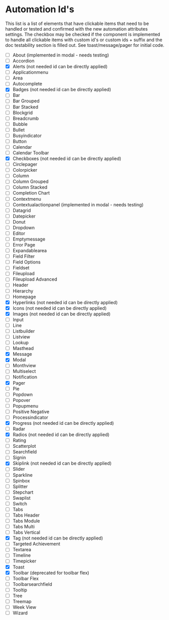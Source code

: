 # Automation Id's

This list is a list of elements that have clickable items that need to be handled or tested and confirmed with the new automation attributes settings. The checkbox may be checked if the component is implemented to handle all clickable items with custom id's or custom ids + suffix and the doc testability section is filled out. See toast/message/pager for initial code.

- [ ] About (implemented in modal - needs testing)
- [ ] Accordion
- [x] Alerts (not needed id can be directly applied)
- [ ] Applicationmenu
- [ ] Area
- [ ] Autocomplete
- [x] Badges (not needed id can be directly applied)
- [ ] Bar
- [ ] Bar Grouped
- [ ] Bar Stacked
- [ ] Blockgrid
- [ ] Breadcrumb
- [ ] Bubble
- [ ] Bullet
- [ ] Busyindicator
- [ ] Button
- [ ] Calendar
- [ ] Calendar Toolbar
- [x] Checkboxes (not needed id can be directly applied)
- [ ] Circlepager
- [ ] Colorpicker
- [ ] Column
- [ ] Column Grouped
- [ ] Column Stacked
- [ ] Completion Chart
- [ ] Contextmenu
- [ ] Contextualactionpanel (implemented in modal - needs testing)
- [ ] Datagrid
- [ ] Datepicker
- [ ] Donut
- [ ] Dropdown
- [ ] Editor
- [ ] Emptymessage
- [ ] Error Page
- [ ] Expandablearea
- [ ] Field Filter
- [ ] Field Options
- [ ] Fieldset
- [ ] Fileupload
- [ ] Fileupload Advanced
- [ ] Header
- [ ] Hierarchy
- [ ] Homepage
- [x] Hyperlinks (not needed id can be directly applied)
- [x] Icons (not needed id can be directly applied)
- [x] Images (not needed id can be directly applied)
- [ ] Input
- [ ] Line
- [ ] Listbuilder
- [ ] Listview
- [ ] Lookup
- [ ] Masthead
- [x] Message
- [x] Modal
- [ ] Monthview
- [ ] Multiselect
- [ ] Notification
- [x] Pager
- [ ] Pie
- [ ] Popdown
- [ ] Popover
- [ ] Popupmenu
- [ ] Positive Negative
- [ ] Processindicator
- [x] Progress (not needed id can be directly applied)
- [ ] Radar
- [x] Radios (not needed id can be directly applied)
- [ ] Rating
- [ ] Scatterplot
- [ ] Searchfield
- [ ] Signin
- [x] Skiplink (not needed id can be directly applied)
- [ ] Slider
- [ ] Sparkline
- [ ] Spinbox
- [ ] Splitter
- [ ] Stepchart
- [ ] Swaplist
- [ ] Switch
- [ ] Tabs
- [ ] Tabs Header
- [ ] Tabs Module
- [ ] Tabs Multi
- [ ] Tabs Vertical
- [x] Tag (not needed id can be directly applied)
- [ ] Targeted Achievement
- [ ] Textarea
- [ ] Timeline
- [ ] Timepicker
- [x] Toast
- [x] Toolbar (deprecated for toolbar flex)
- [ ] Toolbar Flex
- [ ] Toolbarsearchfield
- [ ] Tooltip
- [ ] Tree
- [ ] Treemap
- [ ] Week View
- [ ] Wizard
